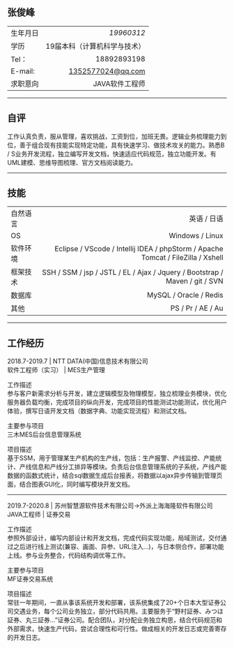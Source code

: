 ## 张俊峰
| | | 
| :-----| ----: | 
| 生年月日 | _19960312_ | 
| 学历 | 19届本科（计算机科学与技术）| 
| Tel： | 18892893198  | 
| E-mail:  | 1352577024@qq.com| 
| 求职意向| JAVA软件工程师| 
---
## 自评
工作认真负责，服从管理，喜欢挑战，工资到位，加班无畏。逻辑业务梳理能力到位，善于组合现有技能实现特定功能，具有快速学习、做技术攻关的能力。熟悉B / S业务开发流程，独立编写开发文档，快速适应代码规范，独立功能开发。有UML建模、思维导图梳理、官方文档阅读能力。

---
## 技能
| | | 
| :-----| ----: | 
| 自然语言| 英语 / 日语| 
| OS| Windows / Linux| 
| 软件环境 | Eclipse / VScode / Intellij IDEA / phpStorm / Apache Tomcat / FileZilla / Xshell| 
| 框架技术 | SSH / SSM / jsp / JSTL / EL / Ajax / Jquery / Bootstrap / Maven / git / SVN| 
| 数据库 | MySQL / Oracle / Redis | 
| 其他 | PS / Pr / AE / Au | 
---
## 工作经历  
2018.7-2019.7  |  NTT DATA(中国)信息技术有限公司  
软件工程师（实习） | MES生产管理 

工作描述   
参与客户新需求分析与开发，建立逻辑模型及物理模型，独立梳理业务模块，优化服务器负载均衡，完成项目的纵向开发，完成项目的性能测试功能测试，优化用户体验，撰写日语开发文档（数据字典、功能实现流程）和测试文档。  

主要参与项目  
三木MES后台信息管理系统

项目描述  
基于SSM，用于管理某生产机构的生产线，包括：生产报警、产线监控、产能统计、产线信息和产线分工排异等模块。负责后台信息管理系统的子系统，产线产能数据的函数式统计，结合sql数据生成后台报表，将数据以ajax异步传输到管理页面，结合图表GUI化，同时编写模块开发文档。

---
2019.7-2020.8  |  苏州智慧源软件技术有限公司→外派上海海隆软件有限公司  
JAVA工程师 | 证券交易

工作描述   
参照外部设计，编写内部设计和开发文档，完成代码实现功能，局域测试，交付通过之后进行线上测试(兼容、画面、异参、URL注入...)，与日本侧合作，部署功能上线。参与业务整合，代码结构调优等工作。

主要参与项目  
MF证券交易系统

项目描述  
常驻一年期间，一直从事该系统开发和部署，该系统集成了20+个日本大型证券公司交遇业务，每个公司业务独立，部分代码共用。主要服务于“野村証券、みつほ証券、丸三証券...”证券公司。配合团队，对分配业务独立构思，结合代码规范和外部需求，快速生产代码，尝试合理性和可行性。做成相关的开发日志或完善寄存的开发日志。
